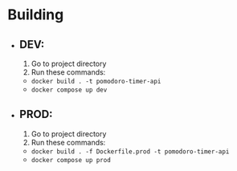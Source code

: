 # Building
- ## DEV:
  1. Go to project directory
  2. Run these commands:
    - `docker build . -t pomodoro-timer-api`
    - `docker compose up dev`

- ## PROD:
  1. Go to project directory
  2. Run these commands:
    - `docker build . -f Dockerfile.prod -t pomodoro-timer-api`
    - `docker compose up prod`

